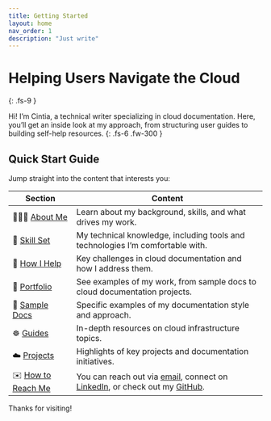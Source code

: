 ```yaml
---
title: Getting Started
layout: home
nav_order: 1
description: "Just write"
---
```


# Helping Users Navigate the Cloud
{: .fs-9 }

Hi! I’m Cintia, a technical writer specializing in cloud documentation. Here, you’ll get an inside look at my approach, from structuring user guides to building self-help resources. 
{: .fs-6 .fw-300 }

## Quick Start Guide

Jump straight into the content that interests you:

| Section       | Content                                                                                  |
|---------------|----------------------------------------------------------------------------------------------|
|🙋🏻‍♀️ [About Me](https://cintiamagalhaes.dev/about.html)  | Learn about my background, skills, and what drives my work.           | 
|🧠 [Skill Set](https://cintiamagalhaes.dev/about/skill-set.html)     | My technical knowledge, including tools and technologies I’m comfortable with.              |
|🧩 [How I Help](https://cintiamagalhaes.dev/about/where-i-help.html)    | Key challenges in cloud documentation and how I address them.                               |
|💼 [Portfolio](https://cintiamagalhaes.dev/porffolio.html) | See examples of my work, from sample docs to cloud documentation projects.                                 |
|📑 [Sample Docs](https://cintiamagalhaes.dev/portfolio/sample-docs.html)   | Specific examples of my documentation style and approach.                              |
|☸️ [Guides](https://cintiamagalhaes.dev/portfolio/guides.html) | In-depth resources on cloud infrastructure topics.                            |
|☁️ [Projects](https://cintiamagalhaes.dev/portfolio/projects.html)      | Highlights of key projects and documentation initiatives.                                 |
|✉️ [How to Reach Me](https://cintiamagalhaes.dev/contact.html)     | You can reach out via [email](mailto:), connect on [LinkedIn](https://www.linkedin.com/in/cintiamagalhaes/), or check out my [GitHub](https://github.com/cikasm).            |


Thanks for visiting!



